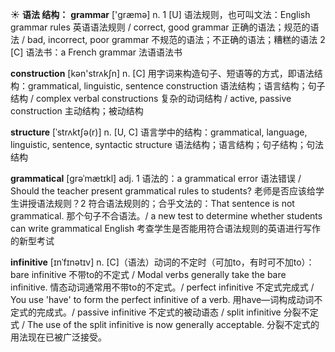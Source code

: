 ☀ <span class="category">**语法 结构：**</span>
<span class="vocabulary">**grammar**</span> ['ɡræmə] 
<span class="definition">n. 1 [U] 语法规则，也可叫文法：</span>English grammar rules 英语语法规则 / correct, good grammar 正确的语法；规范的语法 / bad, incorrect, poor grammar 不规范的语法；不正确的语法；糟糕的语法 <span class="definition">2 [C] 语法书：</span>a French grammar 法语语法书

<span class="vocabulary">**construction**</span> [kən'strʌkʃn] 
<span class="definition">n. [C] 用字词来构造句子、短语等的方式，即语法结构：</span>grammatical, linguistic, sentence construction 语法结构；语言结构；句子结构 / complex verbal constructions 复杂的动词结构 / active, passive construction 主动结构；被动结构
           
<span class="vocabulary">**structure**</span> [ˈstrʌktʃə(r)]
<span class="definition">n. [U, C] 语言学中的结构：</span>grammatical, language, linguistic, sentence, syntactic structure 语法结构；语言结构；句子结构；句法结构
           
<span class="vocabulary">**grammatical**</span> [grəˈmætɪkl]
<span class="definition">adj. 1 语法的：</span>a grammatical error 语法错误 / Should the teacher present grammatical rules to students? 老师是否应该给学生讲授语法规则？<span class="definition">2 符合语法规则的；合乎文法的：</span>That sentence is not grammatical. 那个句子不合语法。/ a new test to determine whether students can write grammatical English 考查学生是否能用符合语法规则的英语进行写作的新型考试
           
<span class="vocabulary">**infinitive**</span> [ɪnˈfɪnətɪv]
<span class="definition">n. [C]（语法）动词的不定时（可加to，有时可不加to）：</span>bare infinitive 不带to的不定式 / Modal verbs generally take the bare infinitive. 情态动词通常用不带to的不定式。/ perfect infinitive 不定式完成式 / You use 'have' to form the perfect infinitive of a verb. 用have—词构成动词不定式的完成式。/ passive infinitive 不定式的被动语态 / split infinitive 分裂不定式 / The use of the split infinitive is now generally acceptable. 分裂不定式的用法现在已被广泛接受。
